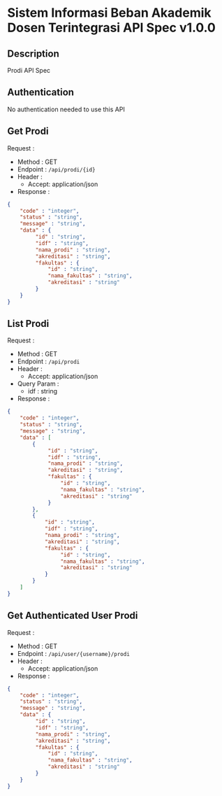 # Sistem Informasi Beban Akademik Dosen Terintegrasi API Spec v1.0.0 

## Description
Prodi API Spec

## Authentication
No authentication needed to use this API

## Get Prodi
Request :
- Method : GET
- Endpoint : `/api/prodi/{id}`
- Header :
    - Accept: application/json
- Response :

```json 
{
    "code" : "integer",
    "status" : "string",
    "message" : "string",
    "data" : {
         "id" : "string",
         "idf" : "string",
         "nama_prodi" : "string",
         "akreditasi" : "string",
         "fakultas" : {
             "id" : "string",
             "nama_fakultas" : "string",
             "akreditasi" : "string"
         }
    }
}
```

## List Prodi
Request :
- Method : GET
- Endpoint : `/api/prodi`
- Header :
    - Accept: application/json
- Query Param : 
    - idf : string
- Response :

```json 
{
    "code" : "integer",
    "status" : "string",
    "message" : "string",
    "data" : [
        {
             "id" : "string",
             "idf" : "string",
             "nama_prodi" : "string",
             "akreditasi" : "string",
             "fakultas" : {
                 "id" : "string",
                 "nama_fakultas" : "string",
                 "akreditasi" : "string"
             }
        },
        {
            "id" : "string",
            "idf" : "string",
            "nama_prodi" : "string",
            "akreditasi" : "string",
            "fakultas" : {
                 "id" : "string",
                 "nama_fakultas" : "string",
                 "akreditasi" : "string"
            }
        }
    ]
}
```

## Get Authenticated User Prodi
Request :
- Method : GET
- Endpoint : `/api/user/{username}/prodi`
- Header :
    - Accept: application/json
- Response :

```json 
{
    "code" : "integer",
    "status" : "string",
    "message" : "string",
    "data" : {
         "id" : "string",
         "idf" : "string",
         "nama_prodi" : "string",
         "akreditasi" : "string",
         "fakultas" : {
             "id" : "string",
             "nama_fakultas" : "string",
             "akreditasi" : "string"
         }
    }
}
```